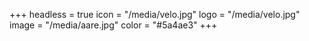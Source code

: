+++
headless = true
icon = "/media/velo.jpg"
logo = "/media/velo.jpg"
image = "/media/aare.jpg"
color = "#5a4ae3"
+++
